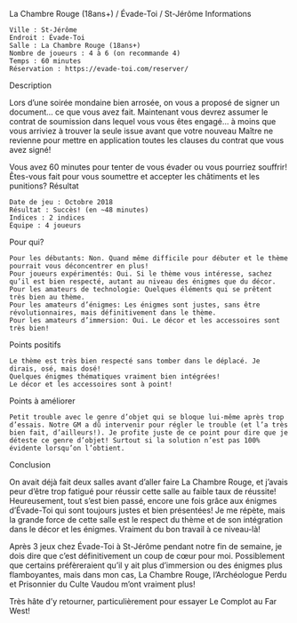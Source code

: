 
La Chambre Rouge (18ans+) / Évade-Toi / St-Jérôme
Informations

    Ville : St-Jérôme
    Endroit : Évade-Toi
    Salle : La Chambre Rouge (18ans+)
    Nombre de joueurs : 4 à 6 (on recommande 4)
    Temps : 60 minutes
    Réservation : https://evade-toi.com/reserver/

 
Description

Lors d’une soirée mondaine bien arrosée, on vous a proposé de signer un document… ce que vous avez fait. Maintenant vous devrez assumer le contrat de soumission dans lequel vous vous êtes engagé… à moins que vous arriviez à trouver la seule issue avant que votre nouveau Maître ne revienne pour mettre en application toutes les clauses du contrat que vous avez signé!

Vous avez 60 minutes pour tenter de vous évader ou vous pourriez souffrir! Êtes-vous fait pour vous soumettre et accepter les châtiments et les punitions?
Résultat

    Date de jeu : Octobre 2018
    Résultat : Succès! (en ~48 minutes)
    Indices : 2 indices
    Équipe : 4 joueurs

Pour qui?

    Pour les débutants: Non. Quand même difficile pour débuter et le thème pourrait vous déconcentrer en plus!
    Pour joueurs expérimentés: Oui. Si le thème vous intéresse, sachez qu’il est bien respecté, autant au niveau des énigmes que du décor.
    Pour les amateurs de technologie: Quelques éléments qui se prêtent très bien au thème.
    Pour les amateurs d’énigmes: Les énigmes sont justes, sans être révolutionnaires, mais définitivement dans le thème.
    Pour les amateurs d’immersion: Oui. Le décor et les accessoires sont très bien!

 Points positifs

    Le thème est très bien respecté sans tomber dans le déplacé. Je dirais, osé, mais dosé!
    Quelques énigmes thématiques vraiment bien intégrées!
    Le décor et les accessoires sont à point!

Points à améliorer

    Petit trouble avec le genre d’objet qui se bloque lui-même après trop d’essais. Notre GM a dû intervenir pour régler le trouble (et l’a très bien fait, d’ailleurs!). Je profite juste de ce point pour dire que je déteste ce genre d’objet! Surtout si la solution n’est pas 100% évidente lorsqu’on l’obtient.

Conclusion

On avait déjà fait deux salles avant d’aller faire La Chambre Rouge, et j’avais peur d’être trop fatigué pour réussir cette salle au faible taux de réussite! Heureusement, tout s’est bien passé, encore une fois grâce aux énigmes d’Évade-Toi qui sont toujours justes et bien présentées! Je me répète, mais la grande force de cette salle est le respect du thème et de son intégration dans le décor et les énigmes. Vraiment du bon travail à ce niveau-là!

Après 3 jeux chez Évade-Toi à St-Jérôme pendant notre fin de semaine, je dois dire que c’est définitivement un coup de cœur pour moi. Possiblement que certains préfèreraient qu’il y ait plus d’immersion ou des énigmes plus flamboyantes, mais dans mon cas, La Chambre Rouge, l’Archéologue Perdu et Prisonnier du Culte Vaudou m’ont vraiment plus!

Très hâte d’y retourner, particulièrement pour essayer Le Complot au Far West!
